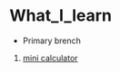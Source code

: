 # What_I_learn
- Primary brench 
1. [mini calculator](http://money-lender-emma-54666.bitballoon.com/)

